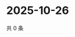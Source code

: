 # 2025-10-26

共 0 条

<!-- BEGIN ZHIHUVIDEO -->
<!-- 最后更新时间 Sun Oct 26 2025 04:12:02 GMT+0800 (China Standard Time) -->

<!-- END ZHIHUVIDEO -->
